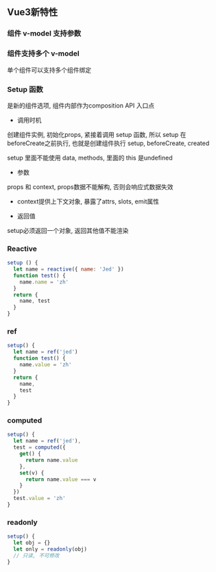 ## Vue3新特性

### 组件 v-model 支持参数

### 组件支持多个 v-model
单个组件可以支持多个组件绑定


### Setup 函数

是新的组件选项, 组件内部作为composition API 入口点

- 调用时机

创建组件实例, 初始化props, 紧接着调用 setup 函数, 所以 setup 在beforeCreate之前执行, 也就是创建组件执行 setup, beforeCreate, created

setup 里面不能使用 data, methods, 里面的 this 是undefined

- 参数

props 和 context, props数据不能解构, 否则会响应式数据失效

- context提供上下文对象, 暴露了attrs, slots, emit属性

- 返回值

setup必须返回一个对象, 返回其他值不能渲染

### Reactive

```js
setup () {
  let name = reactive({ name: 'Jed' })
  function test() {
    name.name = 'zh'
  }
  return {
    name, test
  }
}
```
### ref

```js
setup() {
  let name = ref('jed')
  function test() {
    name.value = 'zh'
  }
  return {
    name,
    test
  }
}
```

### computed

```js
setup() {
  let name = ref('jed'),
  test = computed({
    get() {
      return name.value
    },
    set(v) {
      return name.value === v
    }
  })
  test.value = 'zh'
}
```

### readonly

```js
setup() {
  let obj = {}
  let only = readonly(obj)
  // 只读, 不可修改
}
```

